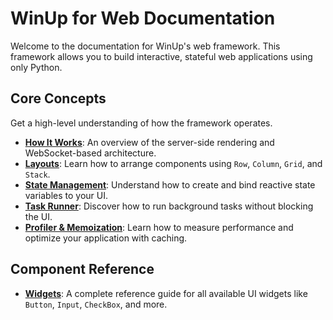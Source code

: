 # WinUp for Web Documentation

Welcome to the documentation for WinUp's web framework. This framework allows you to build interactive, stateful web applications using only Python.

## Core Concepts

Get a high-level understanding of how the framework operates.

- **[How It Works](./howitworks.md)**: An overview of the server-side rendering and WebSocket-based architecture.
- **[Layouts](./layouts.md)**: Learn how to arrange components using `Row`, `Column`, `Grid`, and `Stack`.
- **[State Management](./state.md)**: Understand how to create and bind reactive state variables to your UI.
- **[Task Runner](./tasks.md)**: Discover how to run background tasks without blocking the UI.
- **[Profiler & Memoization](./profiler.md)**: Learn how to measure performance and optimize your application with caching.

## Component Reference

- **[Widgets](./widgets/README.md)**: A complete reference guide for all available UI widgets like `Button`, `Input`, `CheckBox`, and more. 